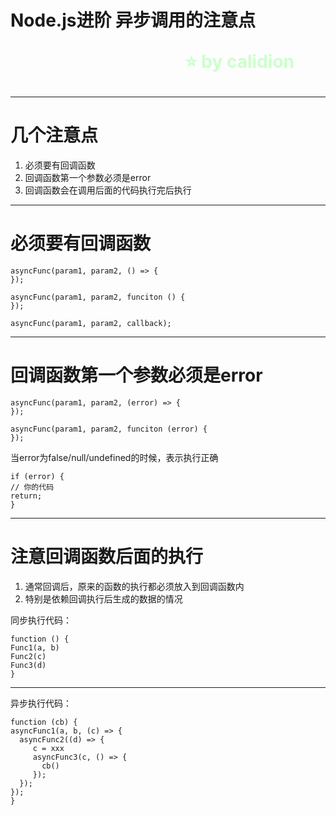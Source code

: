 <!--
$theme: gaia
template: gaia
-->


Node.js进阶
异步调用的注意点<p style="text-align:right;font-size:28px;margin-right:50px;color:#cFc;">:star: by calidion</p>
===
---
几个注意点
===

1. 必须要有回调函数
2. 回调函数第一个参数必须是error
3. 回调函数会在调用后面的代码执行完后执行

---

必须要有回调函数
===

```
asyncFunc(param1, param2, () => {
});

asyncFunc(param1, param2, funciton () {
});

asyncFunc(param1, param2, callback);

```
---
回调函数第一个参数必须是error
==

```
asyncFunc(param1, param2, (error) => {
});

asyncFunc(param1, param2, funciton (error) {
});

```
当error为false/null/undefined的时候，表示执行正确
```
if (error) {
// 你的代码
return;
}
```
---
注意回调函数后面的执行
===
1. 通常回调后，原来的函数的执行都必须放入到回调函数内
2. 特别是依赖回调执行后生成的数据的情况

同步执行代码：
```
function () {
Func1(a, b)
Func2(c)
Func3(d)
}
```

---

异步执行代码：
```
function (cb) {
asyncFunc1(a, b, (c) => {
  asyncFunc2((d) => {
     c = xxx
     asyncFunc3(c, () => {
       cb()
     });
  });
});
}
```
